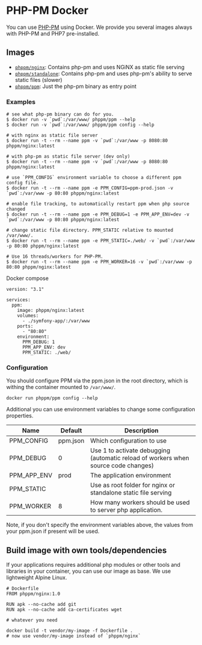 # PHP-PM Docker

You can use [PHP-PM](https://github.com/php-pm/php-pm) using Docker. We provide you several images always with PHP-PM and PHP7 pre-installed.

## Images

- [`phppm/nginx`](https://hub.docker.com/r/phppm/nginx/): Contains php-pm and uses NGiNX as static file serving 
- [`phppm/standalone`](https://hub.docker.com/r/phppm/standalone/): Contains php-pm and uses php-pm's ability to serve static files (slower)
- [`phppm/ppm`](https://hub.docker.com/r/phppm/ppm/): Just the php-pm binary as entry point

### Examples

```
# see what php-pm binary can do for you.
$ docker run -v `pwd`:/var/www/ phppm/ppm --help
$ docker run -v `pwd`:/var/www/ phppm/ppm config --help

# with nginx as static file server
$ docker run -t --rm --name ppm -v `pwd`:/var/www -p 8080:80 phppm/nginx:latest

# with php-pm as static file server (dev only)
$ docker run -t --rm --name ppm -v `pwd`:/var/www -p 8080:80 phppm/nginx:latest

# use `PPM_CONFIG` environment variable to choose a different ppm config file.
$ docker run -t --rm --name ppm -e PPM_CONFIG=ppm-prod.json -v `pwd`:/var/www -p 80:80 phppm/nginx:latest

# enable file tracking, to automatically restart ppm when php source changed
$ docker run -t --rm --name ppm -e PPM_DEBUG=1 -e PPM_APP_ENV=dev -v `pwd`:/var/www -p 80:80 phppm/nginx:latest

# change static file directory. PPM_STATIC relative to mounted /var/www/.
$ docker run -t --rm --name ppm -e PPM_STATIC=./web/ -v `pwd`:/var/www -p 80:80 phppm/nginx:latest

# Use 16 threads/workers for PHP-PM.
$ docker run -t --rm --name ppm -e PPM_WORKER=16 -v `pwd`:/var/www -p 80:80 phppm/nginx:latest
```

Docker compose

```
version: "3.1"

services:
  ppm:
    image: phppm/nginx:latest
    volumes:
      - ./symfony-app/:/var/www
    ports:
      - "80:80"
    environment:
      PPM_DEBUG: 1
      PPM_APP_ENV: dev
      PPM_STATIC: ./web/
```

### Configuration

You should configure PPM via the ppm.json in the root directory, which is withing the container mounted to 
`/var/www/`.

```
docker run phppm/ppm config --help
```

Additional you can use environment variables to change some configuration properties.

| Name          | Default       | Description |
| ------------- | ------------- | -------- |
| PPM_CONFIG    | ppm.json | Which configuration to use |
| PPM_DEBUG    | 0 | Use 1 to activate debugging (automatic reload of workers when source code changes) |
| PPM_APP_ENV    | prod | The application environment |
| PPM_STATIC    |  | Use as root folder for nginx or standalone static file serving |
| PPM_WORKER    | 8 | How many workers should be used to server php application. |

Note, if you don't specify the environment variables above, the values from your ppm.json if present will be used.

## Build image with own tools/dependencies

If your applications requires additional php modules or other tools and libraries in your container, you
can use our image as base. We use lightweight Alpine Linux.

```
# Dockerfile
FROM phppm/nginx:1.0

RUN apk --no-cache add git
RUN apk --no-cache add ca-certificates wget

# whatever you need 
```

```
docker build -t vendor/my-image -f Dockerfile .
# now use vendor/my-image instead of `phppm/nginx`
```